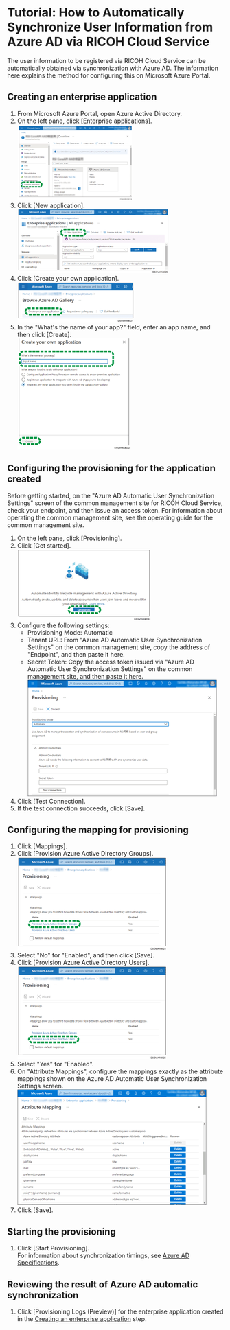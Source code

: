 # Tutorial: How to Automatically Synchronize User Information from Azure AD via RICOH Cloud Service  
The user information to be registered via RICOH Cloud Service can be automatically obtained via synchronization with Azure AD. The information here explains the method for configuring this on Microsoft Azure Portal.  
## Creating an enterprise application   
1.  From Microsoft Azure Portal, open Azure Active Directory.  
1. On the left pane, click [Enterprise applications].  
![Application screen illustration](/img/dsgvwx8019.gif)  
1. Click [New application].  
![Application screen illustration](/img/dsgvwx8020.gif)  
1. Click [Create your own application].  
![Application screen illustration](/img/dsgvwx8021.gif)  
1.  In the "What's the name of your app?" field, enter an app name, and then click [Create].  
![Application screen illustration](/img/dsgvwx8022.gif)   
## Configuring the provisioning for the application created  
Before getting started, on the "Azure AD Automatic User Synchronization Settings" screen of the common management site for RICOH Cloud Service, check your endpoint, and then issue an access token. For information about operating the common management site, see the operating guide for the common management site.  
1. On the left pane, click [Provisioning].  
1. Click [Get started].  
![Application screen illustration](/img/dsgvwx8026.gif)  
1. Configure the following settings:  
    * Provisioning Mode: Automatic  
    * Tenant URL: From "Azure AD Automatic User Synchronization Settings" on the common management site, copy the address of "Endpoint", and then paste it here.  
    * Secret Token: Copy the access token issued via "Azure AD Automatic User Synchronization Settings" on the common management site, and then paste it here.  
![Application screen illustration](/img/dsgvwx3148.gif)  
1. Click [Test Connection].  
1.  If the test connection succeeds, click [Save].  

## Configuring the mapping for provisioning
1. Click [Mappings].  
1. Click [Provision Azure Active Directory Groups].  
![Application screen illustration](/img/dsgvwx8024.gif)   
1. Select "No" for "Enabled", and then click [Save].  
1. Click [Provision Azure Active Directory Users].  
![Application screen illustration](/img/dsgvwx8025.gif)  
1. Select "Yes" for "Enabled".  
1. On "Attribute Mappings", configure the mappings exactly as the attribute mappings shown on the Azure AD Automatic User Synchronization Settings screen.  
![Application screen illustration](/img/dsgvwx3151.gif) 
1. Click [Save].  

## Starting the provisioning
1. Click [Start Provisioning].  
For information about synchronization timings, see [Azure AD Specifications](https://docs.microsoft.com/en-us/azure/active-directory/app-provisioning/configure-automatic-user-provisioning-portal#provisioning-statusI).

## Reviewing the result of Azure AD automatic synchronization
1. Click [Provisioning Logs (Preview)] for the enterprise application created in the [Creating an enterprise application](#Creating-an-enterprise-application) step.  
